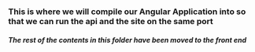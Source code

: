 <h3>This is where we will compile our Angular Application into so that we can run the api and the site on the same port</h3>

<h5>The rest of the contents in this folder have been moved to the front end</h5>